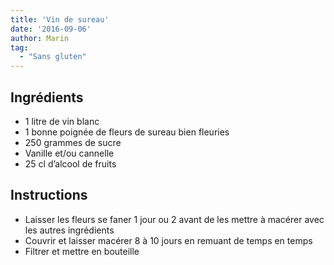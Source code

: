 ```yaml
---
title: 'Vin de sureau'
date: '2016-09-06'
author: Marin
tag: 
  - "Sans gluten"
---
```

## Ingrédients
- 1 litre de vin blanc
- 1 bonne poignée de fleurs de sureau bien fleuries
- 250 grammes de sucre
- Vanille et/ou cannelle
- 25 cl d’alcool de fruits

## Instructions
- Laisser les fleurs se faner 1 jour ou 2 avant de les mettre à macérer avec les autres ingrédients
- Couvrir et laisser macérer 8 à 10 jours en remuant de temps en temps
- Filtrer et mettre en bouteille

